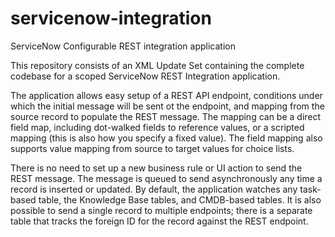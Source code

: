 # servicenow-integration
ServiceNow Configurable REST integration application

This repository consists of an XML Update Set containing the complete codebase for a scoped ServiceNow REST Integration application.

The application allows easy setup of a REST API endpoint, conditions under which the initial message will be sent ot the endpoint, and mapping from the source record to populate the REST message. The mapping can be a direct field map, including dot-walked fields to reference values, or a scripted mapping (this is also how you specify a fixed value). The field mapping also supports value mapping from source to target values for choice lists.

There is no need to set up a new business rule or UI action to send the REST message. The message is queued to send asynchronously any time a record is inserted or updated. By default, the application watches any task-based table, the Knowledge Base tables, and CMDB-based tables. It is also possible to send a single record to multiple endpoints; there is a separate table that tracks the foreign ID for the record against the REST endpoint.
